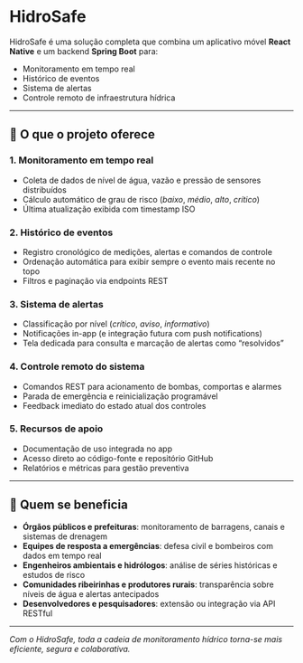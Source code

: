 # HidroSafe

HidroSafe é uma solução completa que combina um aplicativo móvel **React Native** e um backend **Spring Boot** para:

- Monitoramento em tempo real  
- Histórico de eventos  
- Sistema de alertas  
- Controle remoto de infraestrutura hídrica  

---

## 🚀 O que o projeto oferece

### 1. Monitoramento em tempo real  
- Coleta de dados de nível de água, vazão e pressão de sensores distribuídos  
- Cálculo automático de grau de risco (_baixo_, _médio_, _alto_, _crítico_)  
- Última atualização exibida com timestamp ISO  

### 2. Histórico de eventos  
- Registro cronológico de medições, alertas e comandos de controle  
- Ordenação automática para exibir sempre o evento mais recente no topo  
- Filtros e paginação via endpoints REST  

### 3. Sistema de alertas  
- Classificação por nível (_crítico_, _aviso_, _informativo_)  
- Notificações in-app (e integração futura com push notifications)  
- Tela dedicada para consulta e marcação de alertas como “resolvidos”  

### 4. Controle remoto do sistema  
- Comandos REST para acionamento de bombas, comportas e alarmes  
- Parada de emergência e reinicialização programável  
- Feedback imediato do estado atual dos controles  

### 5. Recursos de apoio  
- Documentação de uso integrada no app  
- Acesso direto ao código-fonte e repositório GitHub  
- Relatórios e métricas para gestão preventiva  

---

## 🎯 Quem se beneficia

- **Órgãos públicos e prefeituras**: monitoramento de barragens, canais e sistemas de drenagem  
- **Equipes de resposta a emergências**: defesa civil e bombeiros com dados em tempo real  
- **Engenheiros ambientais e hidrólogos**: análise de séries históricas e estudos de risco  
- **Comunidades ribeirinhas e produtores rurais**: transparência sobre níveis de água e alertas antecipados  
- **Desenvolvedores e pesquisadores**: extensão ou integração via API RESTful  

---

_Com o HidroSafe, toda a cadeia de monitoramento hídrico torna-se mais eficiente, segura e colaborativa._  